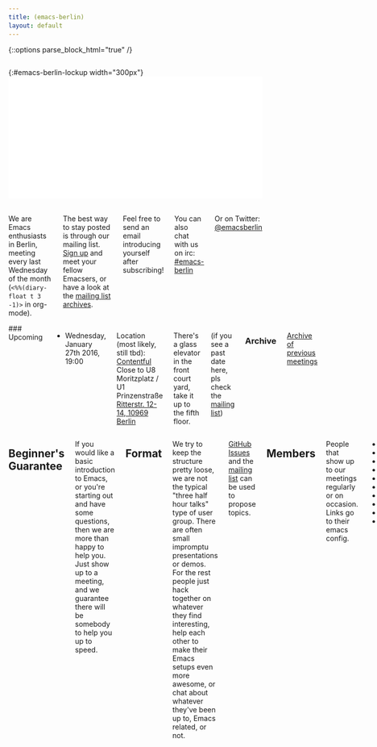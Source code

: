 ```yaml
---
title: (emacs-berlin)
layout: default
---
```

{::options parse_block_html="true" /}

<section id="above-fold"><div class="row"><div class="large-12 columns intro-info">

{:#emacs-berlin-lockup width="300px"}
![emacs-berlin logo](img/emacs-berlin.png)

</div></div></section>

<section id="below-fold"><div class="row"><div class="medium-8 columns">

We are Emacs enthusiasts in Berlin, meeting every last Wednesday of
the month (`<%%(diary-float t 3 -1)>` in org-mode).

The best way to stay posted is through our mailing list.
[Sign up][ml] and meet your fellow Emacsers, or have a look at the
[mailing list archives][mla].

Feel free to send an email introducing yourself after subscribing!

You can also chat with us on irc:
[#emacs-berlin](irc://chat.freenode.net/emacs-berlin)

Or on Twitter:
[@emacsberlin](https://twitter.com/emacsberlin) <span class='text-cursor'>&nbsp;</span>



</div>
<div class="medium-4 columns">
### Upcoming

* Wednesday, January 27th 2016, 19:00

<!-- The "Ganz Oben Office" (behind/above Betahouse, the old Travis office). -->
<!-- Here [instructions on how to get to the Ganz Oben Office](https://gist.github.com/svenfuchs/5364262) -->

Location (most likely, still tbd): [Contentful](http://contentful.com)
Close to U8 Moritzplatz / U1 Prinzenstraße
[Ritterstr. 12-14, 10969 Berlin](http://www.openstreetmap.org/?mlat=52.501438558101654&mlon=13.410902917385101#map=19/52.50144/13.41090&layers=N)

There's a glass elevator in the front court yard, take it up to the fifth floor.

(if you see a past date here, pls check the [mailing list][mla])

### Archive

[Archive of previous meetings](/archive.html)

</div></div></section>

<section id="end-fold"><div class="row"><div class="large-12 columns">

## Beginner's Guarantee

If you would like a basic introduction to Emacs, or you're starting
out and have some questions, then we are more than happy to help
you. Just show up to a meeting, and we guarantee there will be
somebody to help you up to speed.

## Format

We try to keep the structure pretty loose, we are not the typical
"three half hour talks" type of user group. There are often small
impromptu presentations or demos. For the rest people just hack
together on whatever they find interesting, help each other to make
their Emacs setups even more awesome, or chat about whatever they've
been up to, Emacs related, or not.

[GitHub Issues][ghi] and the [mailing list][ml] can be used to propose
topics.

## Members

People that show up to our meetings regularly or on occasion. Links go
to their emacs config.

* [plexus](https://github.com/plexus/.emacs.d)
* [pxlpnk](https://github.com/pxlpnk/emacs.d)
* [febeling](https://github.com/febeling/emacsd)
* [Jano](https://github.com/janogonzalez/.emacs.d)
* [Stefan](http://www.skamphausen.de/cgi-bin/ska/My_Configuration_of_Emacsen)
* [Diez](https://bitbucket.org/deets/emacs-git)
* [Jack](https://github.com/jackrusher/dotemacs)
* [til](https://tils.net/init.el.txt)
* [Peter](https://github.com/ptrv/emacs.d)
* [Andreas](https://github.com/andreas-roehler/werkstatt)

</div></div></section>

[ml]: https://mailb.org/mailman/listinfo/emacs-berlin "Mailing List"
[mla]: https://mailb.org/pipermail/emacs-berlin/ "Mailing List Archive"
[ghi]: https://github.com/emacs-berlin/emacs-berlin.org/issues "emacs-berlin GitHub Issues"
